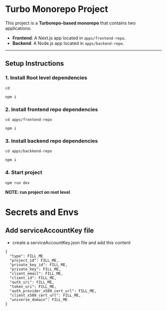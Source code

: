 # Turbo Monorepo Project

This project is a **Turborepo-based monorepo** that contains two applications:

- **Frontend**: A Next.js app located in `apps/frontend-repo`.
- **Backend**: A Node.js app located in `apps/backend-repo`.

---

## **Setup Instructions**

### **1. Install Root level dependencies**
 ```
 cd 
 ```
 ```
 npm i
 ```

### **2. Install frontend repo dependencies**
 ```
 cd apps/frontend-repo
 ```
 ```
 npm i
 ```

### **3. Install backend repo dependencies**
 ```
 cd apps/backkend-repo
 ```
 ```
 npm i
 ```

### **4. Start project**
 ```
 npm run dev
```

**NOTE: run project on root level**

# Secrets and Envs

## Add serviceAccountKey file 
  - create a serviceAccountKey.json file and add this content
  ```
  {
    "type": FILL_ME
    "project_id": FILL_ME,
    "private_key_id": FILL_ME,
    "private_key": FILL_ME,
    "client_email": FILL_ME,
    "client_id": FILL_ME,
    "auth_uri": FILL_ME,
    "token_uri": FILL_ME,
    "auth_provider_x509_cert_url": FILL_ME,
    "client_x509_cert_url": FILL_ME,
    "universe_domain": FILL_ME
  }
  ```

